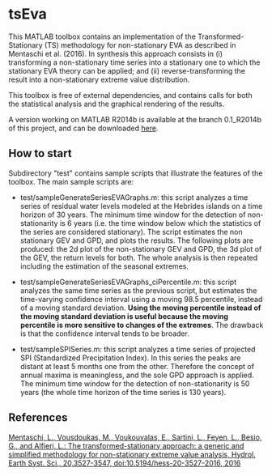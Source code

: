 # tsEva #

This MATLAB toolbox contains an implementation of the Transformed-Stationary (TS) methodology for non-stationary EVA as described in Mentaschi et al. (2016). In synthesis this approach consists in (i) transforming a non-stationary time series into a stationary one to which the stationary EVA theory can be applied; and (ii) reverse-transforming the result into a non-stationary extreme value distribution.

This toolbox is free of external dependencies, and contains calls for both the statistical analysis and the graphical rendering of the results.

A version working on MATLAB R2014b is available at the branch 0.1_R2014b of this project, and can be downloaded [here](https://github.com/menta78/tsEva/archive/0.1_R2014b.zip).


## How to start ##

Subdirectory "test" contains sample scripts that illustrate the features of the toolbox. The main sample scripts are:

* test/sampleGenerateSeriesEVAGraphs.m: this script analyzes a time series of residual water levels modeled at the Hebrides islands on a time horizon of 30 years. 
The minimum time window for the detection of non-stationarity is 6 years (i.e. the time window below which the statistics of the series are considered stationary). 
The script estimates the non stationary GEV and GPD, and plots the results. 
The following plots are produced: the 2d plot of the non-stationary GEV and GPD, the 3d plot of the GEV, the return levels for both. 
The whole analysis is then repeated including the estimation of the seasonal extremes.

* test/sampleGenerateSeriesEVAGraphs_ciPercentile.m: this script analyzes the same time series as the previous script, but estimates the time-varying confidence interval using a moving 98.5 percentile, instead of a moving standard deviation.
**Using the moving percentile instead of the moving standard deviation is useful because the moving percentile is more sensitive to changes of the extremes**. 
The drawback is that the confidence interval tends to be broader.

* test/sampleSPISeries.m: this script analyzes a time series of projected SPI (Standardized Precipitation Index).
In this series the peaks are distant at least 5 months one from the other. 
Therefore the concept of annual maxima is meaningless, and the sole GPD approach is applied. 
The minimum time window for the detection of non-stationarity is 50 years (the whole time horizon of the time series is 130 years).


## References ##
[Mentaschi, L., Vousdoukas, M., Voukouvalas, E., Sartini, L., Feyen, L., Besio, G., and Alfieri, L.: The transformed-stationary approach: a generic and simplified methodology for non-stationary extreme value analysis, Hydrol. Earth Syst. Sci., 20,3527-3547, doi:10.5194/hess-20-3527-2016, 2016](http://www.hydrol-earth-syst-sci.net/20/3527/2016/)
